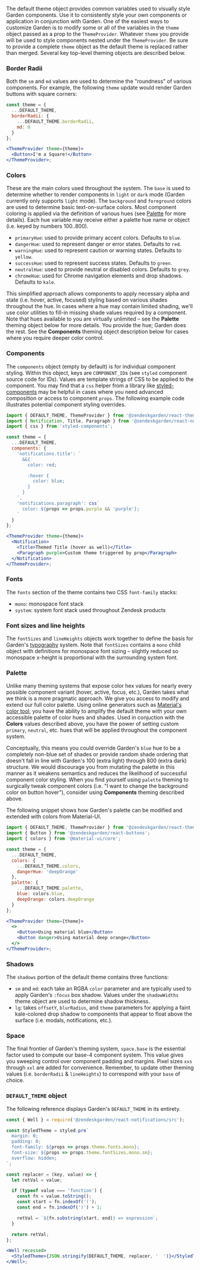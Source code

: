 The default theme object provides common variables used to visually style
Garden components. Use it to consistently style your own components or
application in conjunction with Garden. One of the easiest ways to customize
Garden is to modify some or all of the variables in the `theme` object passed
as a prop to the `ThemeProvider`. Whatever `theme` you provide will be used
to style components nested under the `ThemeProvider`. Be sure to provide a
complete `theme` object as the default theme is replaced rather than merged.
Several key top-level theming objects are described below.

### Border Radii

Both the `sm` and `md` values are used to determine the "roundness" of
various components. For example, the following `theme` update would
render Garden buttons with square corners:

```jsx static
const theme = {
  ...DEFAULT_THEME,
  borderRadii: {
    ...DEFAULT_THEME.borderRadii,
    md: 0
  }
};

<ThemeProvider theme={theme}>
  <Button>I'm a Square!</Button>
</ThemeProvider>;
```

### Colors

These are the main colors used throughout the system. The `base` is used to
determine whether to render components in `light` or `dark` mode (Garden
currently only supports `light` mode). The `background` and `foreground`
colors are used to determine basic text-on-surface colors. Most component
coloring is applied via the definition of various hues (see
[Palette](#palette) for more details). Each hue variable may receive either a
palette hue name or object (i.e. keyed by numbers 100..800).

- `primaryHue`: used to provide primary accent colors. Defaults to `blue`.
- `dangerHue`: used to represent danger or error states. Defaults to `red`.
- `warningHue`: used to represent caution or warning states. Defaults to `yellow`.
- `successHue`: used to represent success states. Defaults to `green`.
- `neutralHue`: used to provide neutral or disabled colors. Defaults to `grey`.
- `chromeHue`: used for Chrome navigation elements and drop shadows. Defaults to `kale`.

This simplified approach allows components to apply necessary alpha and state
(i.e. hover, active, focused) styling based on various shades throughout the
hue. In cases where a hue may contain limited shading, we'll use color
utilities to fill-in missing shade values required by a component. Note that
hues available to you are virtually unlimited – see the **Palette** theming
object below for more details. You provide the hue; Garden does the rest. See
the **Components** theming object description below for cases where you
require deeper color control.

### Components

The `components` object (empty by default) is for individual component
styling. Within this object, keys are `COMPONENT_ID`s (see `styled` component
source code for IDs). Values are template strings of CSS to be applied to the
component. You may find that a `css` helper from a library like
[styled-components](https://www.styled-components.com/docs/api#css) may be
helpful in cases where you need advanced composition or access to component
`props`. The following example code illustrates potential component styling
overrides.

```jsx static
import { DEFAULT_THEME, ThemeProvider } from '@zendeskgarden/react-theming';
import { Notification, Title, Paragraph } from '@zendeskgarden/react-notifications';
import { css } from 'styled-components';

const theme = {
  ...DEFAULT_THEME,
  components: {
    'notifications.title': `
      &&{
        color: red;

        :hover {
          color: blue;
        }
      }
    `,
    'notifications.paragraph': css`
      color: ${props => props.purple && 'purple'};
    `
  }
};

<ThemeProvider theme={theme}>
  <Notification>
    <Title>Themed Title (hover as well)</Title>
    <Paragraph purple>Custom theme triggered by prop</Paragraph>
  </Notification>
</ThemeProvider>;
```

### Fonts

The `fonts` section of the theme contains two CSS `font-family` stacks:

- `mono`: monospace font stack
- `system`: system font stack used throughout Zendesk products

### Font sizes and line heights

The `fontSizes` and `lineHeights` objects work together to define the basis
for Garden's
[typography](https://garden.zendesk.com/react-components/typography/) system.
Note that `fontSizes` contains a `mono` child object with definitions for
monospace font sizing – slightly reduced so monospace x-height is
proportional with the surrounding system font.

### Palette

Unlike many theming systems that expose color hex values for nearly every
possible component variant (hover, active, focus, etc.), Garden takes what we
think is a more pragmatic approach. We give you access to modify and extend
our full color palette. Using online generators such as [Material's color
tool](https://material.io/tools/color/), you have the ability to amplify the
default theme with your own accessible palette of color hues and shades. Used
in conjuction with the **Colors** values described above, you have the power
of setting custom `primary`, `neutral`, etc. hues that will be applied
throughout the component system.

Conceptually, this means you could override Garden's `blue` hue to be a
completely non-blue set of shades or provide random shade ordering that doesn't
fall in line with Garden's 100 (extra light) through 800 (extra dark) structure.
We would discourage you from mutating the palette in this manner as it
weakens semantics and reduces the likelihood of successful component color
styling. When you find yourself using `palette` theming to surgically tweak
component colors (i.e. "I want to change the background color on button
hover"), consider using **Components** theming described above.

The following snippet shows how Garden's palette can be modified and extended
with colors from Material-UI.

```jsx static
import { DEFAULT_THEME, ThemeProvider } from '@zendeskgarden/react-theming';
import { Button } from '@zendeskgarden/react-buttons';
import { colors } from '@material-ui/core';

const theme = {
  ...DEFAULT_THEME,
  colors: {
    ...DEFAULT_THEME.colors,
    dangerHue: 'deepOrange'
  },
  palette: {
    ...DEFAULT_THEME.palette,
    blue: colors.blue,
    deepOrange: colors.deepOrange
  }
};

<ThemeProvider theme={theme}>
  <>
    <Button>Using material blue</Button>
    <Button danger>Using material deep orange</Button>
  </>
</ThemeProvider>;
```

### Shadows

The `shadows` portion of the default theme contains three functions:

- `sm` and `md`: each take an RGBA `color` parameter and are typically used
  to apply Garden's `:focus` box shadow. Values under the `shadowWidths` theme
  object are used to determine shadow thickness.
- `lg`: takes `offsetY`, `blurRadius`, and `theme` parameters for applying a
  faint kale-colored drop shadow to components that appear to float above the
  surface (i.e. modals, notifications, etc.).

### Space

The final frontier of Garden's theming system, `space.base` is the essential
factor used to compute our base-4 component system. This value gives you
sweeping control over component padding and margins. Pixel sizes `xxs`
through `xxl` are added for convenience. Remember, to update other theming
values (i.e. `borderRadii` & `lineHeights`) to correspond with your `base` of choice.

### `DEFAULT_THEME` object

The following reference displays Garden's `DEFAULT_THEME` in its entirety.

```jsx noeditor
const { Well } = require('@zendeskgarden/react-notifications/src');

const StyledTheme = styled.pre`
  margin: 0;
  padding: 0;
  font-family: ${props => props.theme.fonts.mono};
  font-size: ${props => props.theme.fontSizes.mono.sm};
  overflow: hidden;
`;

const replacer = (key, value) => {
  let retVal = value;

  if (typeof value === 'function') {
    const fn = value.toString();
    const start = fn.indexOf('(');
    const end = fn.indexOf(')') + 1;

    retVal = `${fn.substring(start, end)} => expression`;
  }

  return retVal;
};

<Well recessed>
  <StyledTheme>{JSON.stringify(DEFAULT_THEME, replacer, '  ')}</StyledTheme>
</Well>;
```
